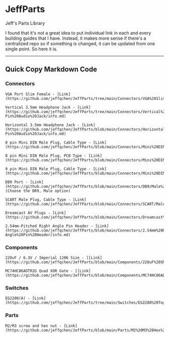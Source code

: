 # JeffParts
 Jeff's Parts Library

I found that it's not a great idea to put individual link in each and every building guides that I have. Instead, it makes more sense if there's a centralized repo so if something is changed, it can be updated from one single point. So here it is.

------------

## Quick Copy Markdown Code

### Connectors
```
VGA Port Slim Female - [Link](https://github.com/jeffqchen/JeffParts/tree/main/Connectors/VGA%20Slim%20Female%20Through%20Hole/info.md)

Vertical 3.5mm Headphone Jack - [Link](https://github.com/jeffqchen/JeffParts/tree/main/Connectors/Vertical%203.5mm%205-Pin%20Audio%20Jack/info.md)

Horizontal 3.5mm Headphone Jack - [Link](https://github.com/jeffqchen/JeffParts/blob/main/Connectors/Horizontal%203.5mm%203-Pin%20Audio%20Jack/info.md)

8 pin Mini DIN Male Plug, Cable Type - [Link](https://github.com/jeffqchen/JeffParts/blob/main/Connectors/Mini%20DIN/8Pin/Cable/info.md)

8 pin Mini DIN Male Plug, PCB Type - [Link](https://github.com/jeffqchen/JeffParts/blob/main/Connectors/Mini%20DIN/8Pin/Through%20Hole/info.md)

9 pin Mini DIN Male Plug, Cable Type - [Link](https://github.com/jeffqchen/JeffParts/blob/main/Connectors/Mini%20DIN/9Pin/Cable/info.md)

DB9 Port - [Link](https://github.com/jeffqchen/JeffParts/blob/main/Connectors/DB9/Male%20PCB/info.md) (Choose the DR9, Male option)

SCART Male Plug, Cable Type - [Link](https://github.com/jeffqchen/JeffParts/blob/main/Connectors/SCART/Male%20Cable/info.md)

Dreamcast AV Plugs - [Link](https://github.com/jeffqchen/JeffParts/blob/main/Connectors/Dreamcast%20AV%20Plug/info.md)

2.54mm-Pitched Right Angle Pin Header - [Link](https://github.com/jeffqchen/JeffParts/blob/main/Connectors/2.54mm%20Right-Angle%20Pin%20Header/info.md)
```

### Components

```
220uF / 6.3V / Imperial 1206 Size - [[Link](https://github.com/jeffqchen/JeffParts/blob/main/Components/220uF%20SMD%20Cap/info.md)]

MC74HC86ADTR2G Quad XOR Gate - [[Link](https://github.com/jeffqchen/JeffParts/blob/main/Components/MC74HC86ADTR2G%20Quad%20XOR%20Gate/info.md)
```


### Switches

```
EG2208(A) - [Link](https://github.com/jeffqchen/JeffParts/tree/main/Switches/EG2208%20Toggle%20Switch/info.md)

```

### Parts

```
M2/M3 screw and hex nut - [Link](https://github.com/jeffqchen/JeffParts/blob/main/Parts/M2%20M3%20Hex%20Screw%20%26%20Nut/info.md)
```
